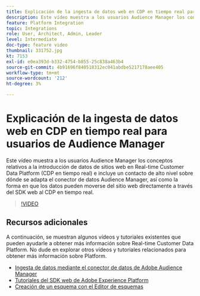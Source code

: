 ```yaml
---
title: Explicación de la ingesta de datos web en CDP en tiempo real para usuarios de Audience Manager
description: Este vídeo muestra a los usuarios Audience Manager los conceptos relativos a la introducción de datos de sitios web en Real-time Customer Data Platform (CDP en tiempo real) e incluye un contacto de alto nivel sobre dónde se adapta el conector de datos Audience Manager, así como la forma en que los datos pueden moverse del sitio web directamente a través del SDK web al CDP en tiempo real.
feature: Platform Integration
topic: Integrations
role: User, Architect, Admin, Leader
level: Intermediate
doc-type: feature video
thumbnail: 331752.jpg
kt: 7153
exl-id: e0ea393d-b332-4754-b855-25c838a463b4
source-git-commit: 4b91696f840518312ec041abdbe5217178aee405
workflow-type: tm+mt
source-wordcount: '212'
ht-degree: 3%

---
```


# Explicación de la ingesta de datos web en CDP en tiempo real para usuarios de Audience Manager

Este vídeo muestra a los usuarios Audience Manager los conceptos relativos a la introducción de datos de sitios web en Real-time Customer Data Platform (CDP en tiempo real) e incluye un contacto de alto nivel sobre dónde se adapta el conector de datos Audience Manager, así como la forma en que los datos pueden moverse del sitio web directamente a través del SDK web al CDP en tiempo real.

>[!VIDEO](https://video.tv.adobe.com/v/331752/?quality=12&learn=on)

## Recursos adicionales

A continuación, se muestran algunos vídeos y tutoriales existentes que pueden ayudarle a obtener más información sobre Real-time Customer Data Platform. No dude en explorar otros vídeos y tutoriales relacionados para obtener más información sobre Platform.

* [Ingesta de datos mediante el conector de datos de Adobe Audience Manager](https://experienceleague.adobe.com/docs/platform-learn/tutorials/sources/ingest-data-from-aam.html?lang=en#sources)
* [Tutoriales del SDK web de Adobe Experience Platform](https://experienceleague.adobe.com/docs/web-sdk-learn/tutorials/overview.html?lang=en)
* [Creación de un esquema con el Editor de esquemas](https://experienceleague.adobe.com/docs/experience-platform/xdm/tutorials/create-schema-ui.html?lang=en#getting-started)
